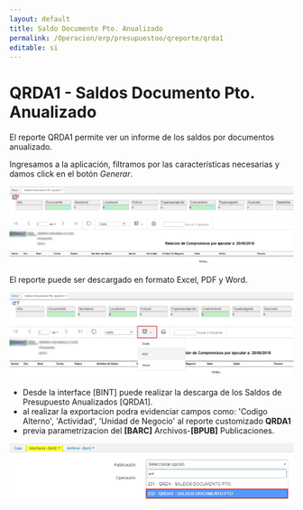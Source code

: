 ```yaml
---
layout: default
title: Saldo Documento Pto. Anualizado
permalink: /Operacion/erp/presupuestoo/qreporte/qrda1
editable: si
---
```


# QRDA1 - Saldos Documento Pto. Anualizado


El reporte QRDA1 permite ver un informe de los saldos por documentos anualizado.

Ingresamos a la aplicación, filtramos por las características necesarias y damos click en el botón _Generar_.  

![](qrda11.png)

El reporte puede ser descargado en formato Excel, PDF y Word.   

![](qrda12.png)

* Desde la interface [BINT] puede realizar la descarga de los Saldos de Presupuesto Anualizados [QRDA1].  
* al realizar la exportacion podra evidenciar campos como: 'Codigo Alterno', 'Actividad', 'Unidad de Negocio' al reporte customizado **QRDA1**
* previa parametrizacion del **[BARC]** Archivos-**[BPUB]** Publicaciones.  

![](qrda13.png)


